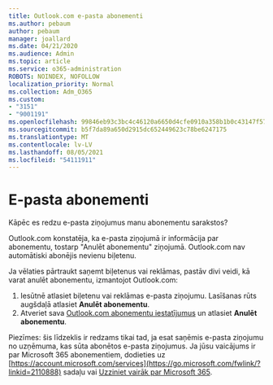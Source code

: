 ```yaml
---
title: Outlook.com e-pasta abonementi
ms.author: pebaum
author: pebaum
manager: joallard
ms.date: 04/21/2020
ms.audience: Admin
ms.topic: article
ms.service: o365-administration
ROBOTS: NOINDEX, NOFOLLOW
localization_priority: Normal
ms.collection: Adm_O365
ms.custom:
- "3151"
- "9001191"
ms.openlocfilehash: 99846eb93c3bc4c46120a6650d4cfe0910a358b1b0c43147f5723d3e09b91fa4
ms.sourcegitcommit: b5f7da89a650d2915dc652449623c78be6247175
ms.translationtype: MT
ms.contentlocale: lv-LV
ms.lasthandoff: 08/05/2021
ms.locfileid: "54111911"
---
```

# <a name="email-subscriptions"></a>E-pasta abonementi

Kāpēc es redzu e-pasta ziņojumus manu abonementu sarakstos?

Outlook.com konstatēja, ka e-pasta ziņojumā ir informācija par abonementu, tostarp "Anulēt abonementu" ziņojumā. Outlook.com nav automātiski abonējis nevienu biļetenu.

Ja vēlaties pārtraukt saņemt biļetenus vai reklāmas, pastāv divi veidi, kā varat anulēt abonementu, izmantojot Outlook.com:
1. Iesūtnē atlasiet biļetenu vai reklāmas e-pasta ziņojumu. Lasīšanas rūts augšdaļā atlasiet **Anulēt abonementu**.
2. Atveriet sava [Outlook.com abonementu iestatījumus](https://go.microsoft.com/fwlink/?linkid=2110887) un atlasiet **Anulēt abonementu**.

Piezīmes: šis līdzeklis ir redzams tikai tad, ja esat saņēmis e-pasta ziņojumu no uzņēmuma, kas sūta abonētos e-pasta ziņojumus.
Ja jūsu vaicājums ir par Microsoft 365 abonementiem, dodieties uz [https://account.microsoft.com/services](https://go.microsoft.com/fwlink/?linkid=2110888) sadaļu vai [Uzziniet vairāk par Microsoft 365](https://products.office.com/compare-all-microsoft-office-products?tab=1&WT.mc_id=PROD_OL-Web_Support_O365NewValue_Upgrade).
  